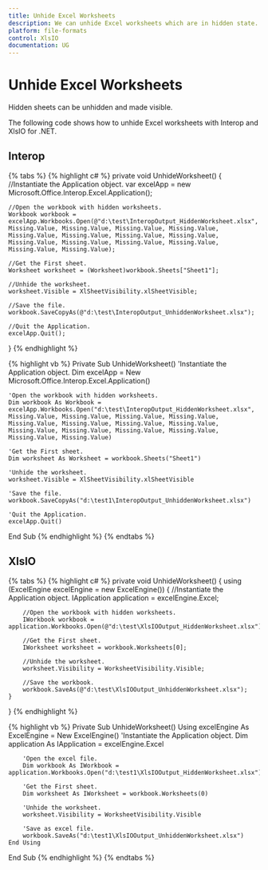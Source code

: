 ```yaml
---
title: Unhide Excel Worksheets
description: We can unhide Excel worksheets which are in hidden state.
platform: file-formats
control: XlsIO
documentation: UG
---
```


# Unhide Excel Worksheets

Hidden sheets can be unhidden and made visible.

The following code shows how to unhide Excel worksheets with Interop and XlsIO for .NET.

## Interop

{% tabs %}
{% highlight c# %}
private void UnhideWorksheet()
{
    //Instantiate the Application object.
    var excelApp = new Microsoft.Office.Interop.Excel.Application();

    //Open the workbook with hidden worksheets.
    Workbook workbook = excelApp.Workbooks.Open(@"d:\test\InteropOutput_HiddenWorksheet.xlsx", Missing.Value, Missing.Value, Missing.Value, Missing.Value, Missing.Value, Missing.Value, Missing.Value, Missing.Value, Missing.Value, Missing.Value, Missing.Value, Missing.Value, Missing.Value, Missing.Value);

    //Get the First sheet.
    Worksheet worksheet = (Worksheet)workbook.Sheets["Sheet1"];

    //Unhide the worksheet.
    worksheet.Visible = XlSheetVisibility.xlSheetVisible;

    //Save the file.
    workbook.SaveCopyAs(@"d:\test\InteropOutput_UnhiddenWorksheet.xlsx");

    //Quit the Application.
    excelApp.Quit();
}
{% endhighlight %}

{% highlight vb %}
Private Sub UnhideWorksheet()
    'Instantiate the Application object.
    Dim excelApp = New Microsoft.Office.Interop.Excel.Application()

    'Open the workbook with hidden worksheets.
    Dim workbook As Workbook = excelApp.Workbooks.Open("d:\test\InteropOutput_HiddenWorksheet.xlsx", Missing.Value, Missing.Value, Missing.Value, Missing.Value, Missing.Value, Missing.Value, Missing.Value, Missing.Value, Missing.Value, Missing.Value, Missing.Value, Missing.Value, Missing.Value, Missing.Value)

    'Get the First sheet.
    Dim worksheet As Worksheet = workbook.Sheets("Sheet1")

    'Unhide the worksheet.
    worksheet.Visible = XlSheetVisibility.xlSheetVisible

    'Save the file.
    workbook.SaveCopyAs("d:\test1\InteropOutput_UnhiddenWorksheet.xlsx")

    'Quit the Application.
    excelApp.Quit()
End Sub
{% endhighlight %}
{% endtabs %}

## XlsIO

{% tabs %}
{% highlight c# %}
private void UnhideWorksheet()
{
    using (ExcelEngine excelEngine = new ExcelEngine())
    {
        //Instantiate the Application object.
        IApplication application = excelEngine.Excel;

        //Open the workbook with hidden worksheets.
        IWorkbook workbook = application.Workbooks.Open(@"d:\test\XlsIOOutput_HiddenWorksheet.xlsx");

        //Get the First sheet.
        IWorksheet worksheet = workbook.Worksheets[0];

        //Unhide the worksheet.
        worksheet.Visibility = WorksheetVisibility.Visible;

        //Save the workbook.
        workbook.SaveAs(@"d:\test\XlsIOOutput_UnhiddenWorksheet.xlsx");
    }
}
{% endhighlight %}

{% highlight vb %}
Private Sub UnhideWorksheet()
    Using excelEngine As ExcelEngine = New ExcelEngine()
        'Instantiate the Application object.
        Dim application As IApplication = excelEngine.Excel

        'Open the excel file.
        Dim workbook As IWorkbook = application.Workbooks.Open("d:\test1\XlsIOOutput_HiddenWorksheet.xlsx")

        'Get the First sheet.
        Dim worksheet As IWorksheet = workbook.Worksheets(0)

        'Unhide the worksheet.
        worksheet.Visibility = WorksheetVisibility.Visible

        'Save as excel file.
        workbook.SaveAs("d:\test1\XlsIOOutput_UnhiddenWorksheet.xlsx")
    End Using
End Sub
{% endhighlight %}
{% endtabs %}
